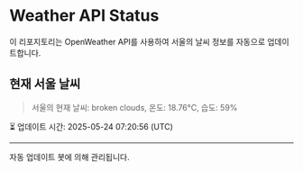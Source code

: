 
# Weather API Status

이 리포지토리는 OpenWeather API를 사용하여 서울의 날씨 정보를 자동으로 업데이트합니다.

## 현재 서울 날씨
> 서울의 현재 날씨: broken clouds, 온도: 18.76°C, 습도: 59%

⏳ 업데이트 시간: 2025-05-24 07:20:56 (UTC)

---
자동 업데이트 봇에 의해 관리됩니다.
